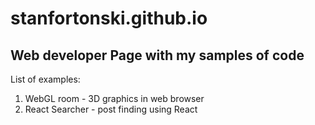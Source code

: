 # stanfortonski.github.io
## Web developer Page with my samples of code

List of examples:
1. WebGL room - 3D graphics in web browser
2. React Searcher - post finding using React 
